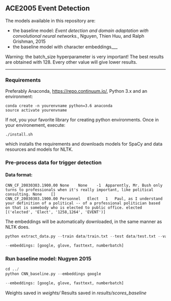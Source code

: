 ## ACE2005 Event Detection

The models available in this repository are:
* the baseline model: *Event detection and domain adaptation with convolutional neural networks.*, Nguyen, Thien Huu, and Ralph Grishman, 2015
* the baseline model with character embeddings___

Warning: the batch_size hyperparameter is very important! The best results are obtained with 128. Every other value will give lower results.
___


### Requirements

Preferably Anaconda, https://repo.continuum.io/, Python 3.x and an environment: 
```
conda create -n yourenvname python=3.6 anaconda
source activate yourenvname
```
If not, you your favorite library for creating python environments.
Once in your environement, execute: 

```
./install.sh
```
which installs the requirements and downloads models for SpaCy and data resources and models for NLTK.

### Pre-process data for trigger detection

#### Data format:

```
CNN_CF_20030303.1900.00	None	None	-1	Apparently, Mr. Bush only turns to professionals when it's really important, like political consulting.	None	[]
CNN_CF_20030303.1900.00	Personnel	Elect	1	Paul, as I understand your definition of a political -- of a professional politician based on that is somebody who is elected to public office.	elected	[('elected', 'Elect', '1258,1264', 'EVENT')]
```

The embeddings will be automatically downloaded, in the same manner as NLTK does.

```python
python extract_data.py --train data/train.txt --test data/test.txt --valid data/valid.txt --embeddings glove --output_directory data/processed/

--embeddings: [google, glove, fasttext, numberbatch]
```

### Run baseline model: Nugyen 2015

```python
cd ../
python CNN_baseline.py --embeddings google

--embeddings: [google, glove, fasttext, numberbatch]
```

Weights saved in *weights/*
Results saved in *results/scores_baseline*





